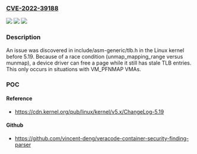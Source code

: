 ### [CVE-2022-39188](https://cve.mitre.org/cgi-bin/cvename.cgi?name=CVE-2022-39188)
![](https://img.shields.io/static/v1?label=Product&message=n%2Fa&color=blue)
![](https://img.shields.io/static/v1?label=Version&message=n%2Fa&color=blue)
![](https://img.shields.io/static/v1?label=Vulnerability&message=n%2Fa&color=brighgreen)

### Description

An issue was discovered in include/asm-generic/tlb.h in the Linux kernel before 5.19. Because of a race condition (unmap_mapping_range versus munmap), a device driver can free a page while it still has stale TLB entries. This only occurs in situations with VM_PFNMAP VMAs.

### POC

#### Reference
- https://cdn.kernel.org/pub/linux/kernel/v5.x/ChangeLog-5.19

#### Github
- https://github.com/vincent-deng/veracode-container-security-finding-parser

